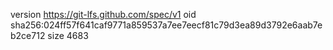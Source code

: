 version https://git-lfs.github.com/spec/v1
oid sha256:024ff57f641caf9771a859537a7ee7eecf81c79d3ea89d3792e6aab7eb2ce712
size 4683
